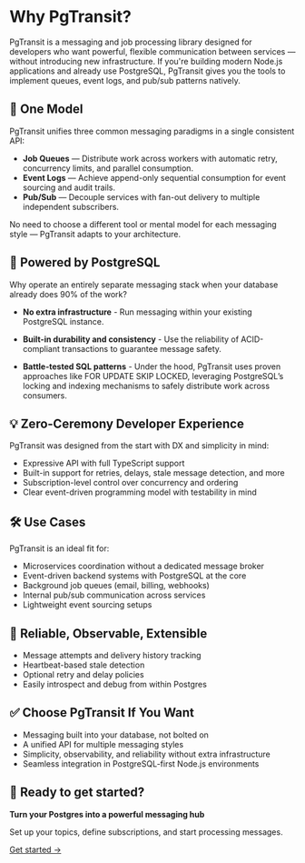 # Why PgTransit?

PgTransit is a messaging and job processing library designed for developers who want powerful, flexible communication between services — without introducing new infrastructure. If you're building modern Node.js applications and already use PostgreSQL, PgTransit gives you the tools to implement queues, event logs, and pub/sub patterns natively.

## 🧠 One Model

PgTransit unifies three common messaging paradigms in a single consistent API:

- **Job Queues** — Distribute work across workers with automatic retry, concurrency limits, and parallel consumption.
- **Event Logs** — Achieve append-only sequential consumption for event sourcing and audit trails.
- **Pub/Sub** — Decouple services with fan-out delivery to multiple independent subscribers.

No need to choose a different tool or mental model for each messaging style — PgTransit adapts to your architecture.

## 🐘 Powered by PostgreSQL

Why operate an entirely separate messaging stack when your database already does 90% of the work?

- **No extra infrastructure** - Run messaging within your existing PostgreSQL instance.

- **Built-in durability and consistency** - Use the reliability of ACID-compliant transactions to guarantee message safety.

- **Battle-tested SQL patterns** - Under the hood, PgTransit uses proven approaches like FOR UPDATE SKIP LOCKED, leveraging PostgreSQL’s locking and indexing mechanisms to safely distribute work across consumers.

## 💡 Zero-Ceremony Developer Experience

PgTransit was designed from the start with DX and simplicity in mind:

- Expressive API with full TypeScript support
- Built-in support for retries, delays, stale message detection, and more
- Subscription-level control over concurrency and ordering
- Clear event-driven programming model with testability in mind

## 🛠️ Use Cases

PgTransit is an ideal fit for:

- Microservices coordination without a dedicated message broker
- Event-driven backend systems with PostgreSQL at the core
- Background job queues (email, billing, webhooks)
- Internal pub/sub communication across services
- Lightweight event sourcing setups

## 🔄 Reliable, Observable, Extensible

- Message attempts and delivery history tracking
- Heartbeat-based stale detection
- Optional retry and delay policies
- Easily introspect and debug from within Postgres

## ✅ Choose PgTransit If You Want

- Messaging built into your database, not bolted on
- A unified API for multiple messaging styles
- Simplicity, observability, and reliability without extra infrastructure
- Seamless integration in PostgreSQL-first Node.js environments

## 🚀 Ready to get started?

**Turn your Postgres into a powerful messaging hub**

Set up your topics, define subscriptions, and start processing messages.

[Get started ->](/getting-started)
